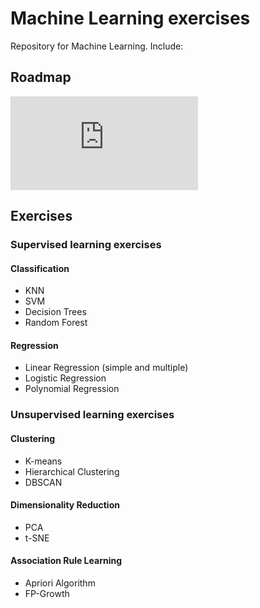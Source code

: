 
# Machine Learning exercises
Repository for Machine Learning. Include:
## Roadmap
![Machine Learning Engineer Roadmap](https://github.com/C4mdax/Machine_Learning/blob/main/ROADMAP.md)
## Exercises
### Supervised learning exercises
#### Classification
- KNN
- SVM
- Decision Trees
- Random Forest
#### Regression
- Linear Regression (simple and multiple)
- Logistic Regression
- Polynomial Regression

### Unsupervised learning exercises
#### Clustering
- K-means
- Hierarchical Clustering
- DBSCAN
#### Dimensionality Reduction
- PCA
- t-SNE
#### Association Rule Learning
- Apriori Algorithm
- FP-Growth

